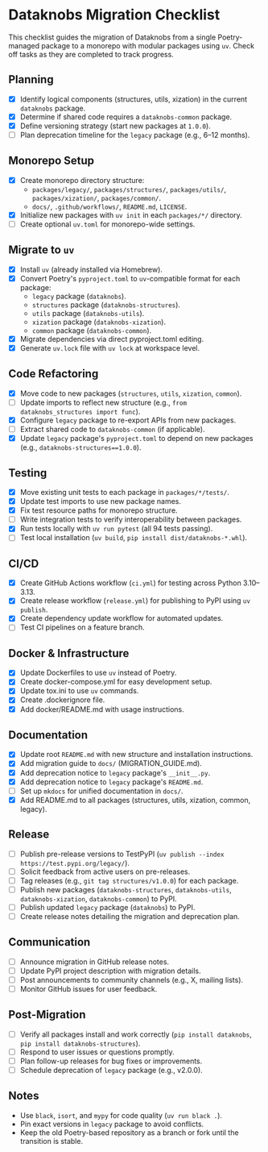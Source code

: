# Dataknobs Migration Checklist

This checklist guides the migration of Dataknobs from a single Poetry-managed package to a monorepo with modular packages using `uv`. Check off tasks as they are completed to track progress.

## Planning
- [x] Identify logical components (structures, utils, xization) in the current `dataknobs` package.
- [x] Determine if shared code requires a `dataknobs-common` package.
- [x] Define versioning strategy (start new packages at `1.0.0`).
- [ ] Plan deprecation timeline for the `legacy` package (e.g., 6–12 months).

## Monorepo Setup
- [x] Create monorepo directory structure:
  - `packages/legacy/`, `packages/structures/`, `packages/utils/`, `packages/xization/`, `packages/common/`.
  - `docs/`, `.github/workflows/`, `README.md`, `LICENSE`.
- [x] Initialize new packages with `uv init` in each `packages/*/` directory.
- [ ] Create optional `uv.toml` for monorepo-wide settings.

## Migrate to `uv`
- [x] Install `uv` (already installed via Homebrew).
- [x] Convert Poetry's `pyproject.toml` to `uv`-compatible format for each package:
  - `legacy` package (`dataknobs`).
  - `structures` package (`dataknobs-structures`).
  - `utils` package (`dataknobs-utils`).
  - `xization` package (`dataknobs-xization`).
  - `common` package (`dataknobs-common`).
- [x] Migrate dependencies via direct pyproject.toml editing.
- [x] Generate `uv.lock` file with `uv lock` at workspace level.

## Code Refactoring
- [x] Move code to new packages (`structures`, `utils`, `xization`, `common`).
- [ ] Update imports to reflect new structure (e.g., `from dataknobs_structures import func`).
- [x] Configure `legacy` package to re-export APIs from new packages.
- [ ] Extract shared code to `dataknobs-common` (if applicable).
- [x] Update `legacy` package's `pyproject.toml` to depend on new packages (e.g., `dataknobs-structures==1.0.0`).

## Testing
- [x] Move existing unit tests to each package in `packages/*/tests/`.
- [x] Update test imports to use new package names.
- [x] Fix test resource paths for monorepo structure.
- [ ] Write integration tests to verify interoperability between packages.
- [x] Run tests locally with `uv run pytest` (all 94 tests passing).
- [ ] Test local installation (`uv build`, `pip install dist/dataknobs-*.whl`).

## CI/CD
- [x] Create GitHub Actions workflow (`ci.yml`) for testing across Python 3.10–3.13.
- [x] Create release workflow (`release.yml`) for publishing to PyPI using `uv publish`.
- [x] Create dependency update workflow for automated updates.
- [ ] Test CI pipelines on a feature branch.

## Docker & Infrastructure
- [x] Update Dockerfiles to use `uv` instead of Poetry.
- [x] Create docker-compose.yml for easy development setup.
- [x] Update tox.ini to use `uv` commands.
- [x] Create .dockerignore file.
- [x] Add docker/README.md with usage instructions.

## Documentation
- [x] Update root `README.md` with new structure and installation instructions.
- [x] Add migration guide to `docs/` (MIGRATION_GUIDE.md).
- [x] Add deprecation notice to `legacy` package's `__init__.py`.
- [x] Add deprecation notice to `legacy` package's `README.md`.
- [ ] Set up `mkdocs` for unified documentation in `docs/`.
- [x] Add README.md to all packages (structures, utils, xization, common, legacy).

## Release
- [ ] Publish pre-release versions to TestPyPI (`uv publish --index https://test.pypi.org/legacy/`).
- [ ] Solicit feedback from active users on pre-releases.
- [ ] Tag releases (e.g., `git tag structures/v1.0.0`) for each package.
- [ ] Publish new packages (`dataknobs-structures`, `dataknobs-utils`, `dataknobs-xization`, `dataknobs-common`) to PyPI.
- [ ] Publish updated `legacy` package (`dataknobs`) to PyPI.
- [ ] Create release notes detailing the migration and deprecation plan.

## Communication
- [ ] Announce migration in GitHub release notes.
- [ ] Update PyPI project description with migration details.
- [ ] Post announcements to community channels (e.g., X, mailing lists).
- [ ] Monitor GitHub issues for user feedback.

## Post-Migration
- [ ] Verify all packages install and work correctly (`pip install dataknobs`, `pip install dataknobs-structures`).
- [ ] Respond to user issues or questions promptly.
- [ ] Plan follow-up releases for bug fixes or improvements.
- [ ] Schedule deprecation of `legacy` package (e.g., v2.0.0).

## Notes
- Use `black`, `isort`, and `mypy` for code quality (`uv run black .`).
- Pin exact versions in `legacy` package to avoid conflicts.
- Keep the old Poetry-based repository as a branch or fork until the transition is stable.
